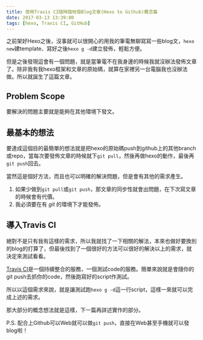```yaml
---
title: 使用Travis CI隨時隨地發Blog文章(Hexo to Github)概念篇
date: 2017-03-13 13:39:00
tags: [hexo, Travis CI, GitHub]
---
```

之前架好Hexo之後，沒事就可以很開心的用我的筆電無聊寫寫一些blog文，`hexo new`建template、寫好之後`hexo g -d`建立發佈，輕鬆方便。

但是之後發現這會有一個問題，就是當筆電不在我身邊的時候我就沒辦法發佈文章了。除非我有我hexo框架和文章的原始碼，就算在家裡另一台電腦我也沒辦法做。所以就誕生了這篇文章。

## Problem Scope

要解決的問題主要就是能夠在其他環境下發文。

## 最基本的想法

要達成這個目的最簡單的想法就是把hexo的原始碼push到github上的其他branch或repo，當每次要發佈文章的時候就下`git pull`，然後再做hexo的動作，最後再`git push`回去。

當然這是個好方法，而且也可以明確的解決問題，但是會有其他的需求產生。

1. 如果少做到`git pull`或`git push`，那文章的同步性就會出問題，在下次寫文章的時候會有代價。
2. 我必須要在有 *git* 的環境下才能發佈。

## 導入Travis CI

絕對不是只有我有這樣的需求，所以我就找了一下相關的解法，本來也做好要換別的blog的打算了，但最後找到了一個很好的方法可以很好的解決以上的需求，就決定來測試看看。

[Travis CI](https://travis-ci.org/)是一個持續整合的服務，一個測試code的服務。簡單來說就是會隨你的git push去抓你的code，然後跑寫好的script作測試。

所以以這個需求來說，就是讓測試跑`hexo g -d`這一行script，這樣一來就可以完成上述的需求。

那大部分的概念想法就是這樣，下一篇再詳述實作的部分。

P.S. 配合上Github可以Web就可以做`git push`，直接在Web甚至手機就可以發blog啦！
